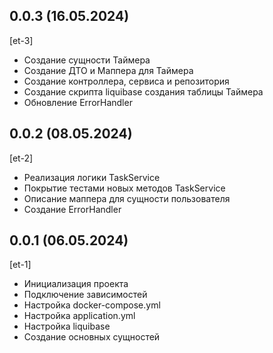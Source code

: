 ## 0.0.3 (16.05.2024)
[et-3]
* Создание сущности Таймера
* Создание ДТО и Маппера для Таймера
* Создание контроллера, сервиса и репозитория
* Создание скрипта liquibase создания таблицы Таймера
* Обновление ErrorHandler


## 0.0.2 (08.05.2024)
[et-2]
* Реализация логики TaskService
* Покрытие тестами новых методов TaskService
* Описание маппера для сущности пользователя
* Создание ErrorHandler

## 0.0.1 (06.05.2024)
[et-1]
* Инициализация проекта
* Подключение зависимостей
* Настройка docker-compose.yml
* Настройка application.yml
* Настройка liquibase
* Создание основных сущностей
















